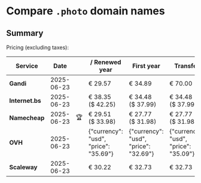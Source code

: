 # Compare `.photo` domain names

## Summary

Pricing (excluding taxes):

| Service | Date |  | / Renewed year | First year | Transfer | Restoration |
|--|--|--|--|--|--|--|
| **Gandi** | 2025-06-23 |  | € 29.57 | € 34.89 | € 70.00 | € 86.76 |
| **Internet.bs** | 2025-06-23 |  | € 38.35<br>($ 42.25) | € 34.48<br>($ 37.99) | € 34.48<br>($ 37.99) | € 126.45<br>($ 139.29) |
| **Namecheap** | 2025-06-23 | 🏆 | € 29.51<br>($ 33.98) | € 27.77<br>($ 31.98) | € 27.77<br>($ 31.98) |  |
| **OVH** | 2025-06-23 |  | {"currency": "usd", "price": "35.69"} | {"currency": "usd", "price": "32.69"} | {"currency": "usd", "price": "35.09"} |  |
| **Scaleway** | 2025-06-23 |  | € 30.22 | € 32.73 | € 32.73 | € 58.26 |
